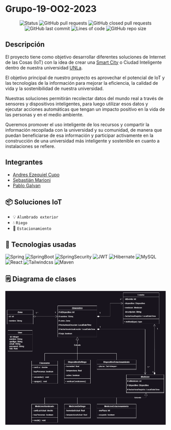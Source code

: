# Grupo-19-OO2-2023
<div align="center">
    <img src="https://img.shields.io/badge/STATUS-EN%20DESAROLLO-green" alt="Status">
    <img src="https://img.shields.io/github/issues-pr/GalvanPablo/Grupo-19-OO2-2023" alt="GitHub pull requests">
    <img src="https://img.shields.io/github/issues-pr-closed/GalvanPablo/Grupo-19-OO2-2023" alt="GitHub closed pull requests">
    <img src="https://img.shields.io/github/last-commit/GalvanPablo/Grupo-19-OO2-2023" alt="GitHub last commit">
    <img src="https://img.shields.io/tokei/lines/github/GalvanPablo/Grupo-19-OO2-2023" alt="Lines of code">
    <img src="https://img.shields.io/github/repo-size/GalvanPablo/Grupo-19-OO2-2023" alt="GitHub repo size">
</div>

## Descripción
El proyecto tiene como objetivo desarrollar diferentes soluciones de Internet de las Cosas (IoT) con la idea de crear una [Smart City](https://panelesach.com/blog/smart-cities-o-ciudades-inteligentes-que-son/) o Ciudad Inteligente dentro de nuestra universidad [UNLa](http://www.unla.edu.ar/).

El objetivo principal de nuestro proyecto es aprovechar el potencial de IoT y las tecnologías de la información para mejorar la eficiencia, la calidad de vida y la sostenibilidad de nuestra universidad.

Nuestras soluciones permitirán recolectar datos del mundo real a través de sensores y dispositivos inteligentes, para luego utilizar esos datos y ejecutar acciones automáticas que tengan un impacto positivo en la vida de las personas y en el medio ambiente.

Queremos promover el uso inteligente de los recursos y compartir la información recopilada con la universidad y su comunidad, de manera que puedan beneficiarse de esa información y participar activamente en la construcción de una universidad más inteligente y sostenible en cuanto a instalaciones se refiere.

## Integrantes

* [Andres Ezequiel Cupo](https://github.com/Suhiang98)
* [Sebastián Marioni ](https://github.com/sebastianmarioni)
* [Pablo Galvan](https://github.com/GalvanPablo)

## :package: Soluciones IoT
- :bulb: `Alumbrado exterior`
- :droplet: `Riego`
- :car: `Estacionamiento`


## :wrench: Tecnologias usadas
![Spring](https://img.shields.io/badge/Spring-6DB33F?style=for-the-badge&logo=spring&logoColor=white)
![SpringBoot](https://img.shields.io/badge/Spring_Boot-F2F4F9?style=for-the-badge&logo=spring-boot)
![SpringSecurity](https://img.shields.io/badge/Spring_Security-6DB33F?style=for-the-badge&logo=Spring-Security&logoColor=white)
![JWT](https://img.shields.io/badge/JWT-000000?style=for-the-badge&logo=JSON%20web%20tokens&logoColor=white)
![Hibernate](https://img.shields.io/badge/Hibernate-59666C?style=for-the-badge&logo=Hibernate&logoColor=white)
![MySQL](https://img.shields.io/badge/MySQL-005C84?style=for-the-badge&logo=mysql&logoColor=white)
![React](https://img.shields.io/badge/React-20232A?style=for-the-badge&logo=react&logoColor=61DAFB)
![Tailwindcss](https://img.shields.io/badge/Tailwind_CSS-38B2AC?style=for-the-badge&logo=tailwind-css&logoColor=white)
![Maven](https://img.shields.io/badge/apache_maven-C71A36?style=for-the-badge&logo=apachemaven&logoColor=white)

## :spiral_notepad: Diagrama de clases
![DiagramaDeClases](./diagrama-clases.png)